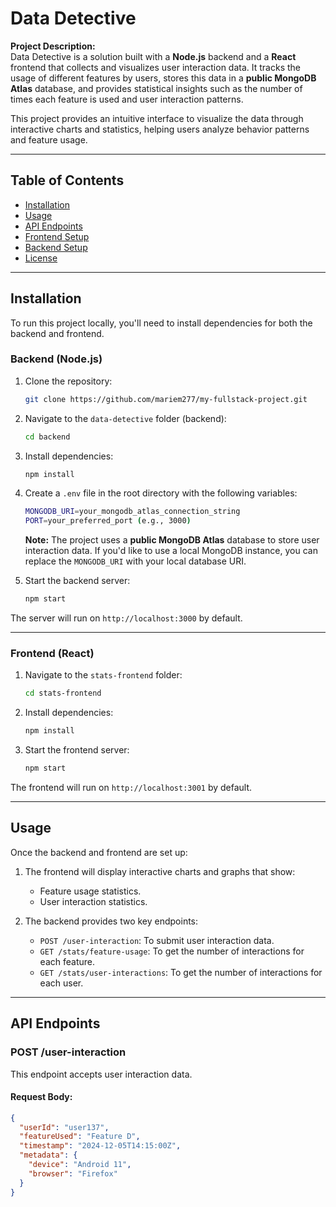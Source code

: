 # Data Detective

**Project Description:**  
Data Detective is a solution built with a **Node.js** backend and a **React** frontend that collects and visualizes user interaction data. It tracks the usage of different features by users, stores this data in a **public MongoDB Atlas** database, and provides statistical insights such as the number of times each feature is used and user interaction patterns. 

This project provides an intuitive interface to visualize the data through interactive charts and statistics, helping users analyze behavior patterns and feature usage.

---

## Table of Contents

- [Installation](#installation)
- [Usage](#usage)
- [API Endpoints](#api-endpoints)
- [Frontend Setup](#frontend-setup)
- [Backend Setup](#backend-setup)
- [License](#license)

---

## Installation

To run this project locally, you'll need to install dependencies for both the backend and frontend.

### Backend (Node.js)

1. Clone the repository:
    ```bash
    git clone https://github.com/mariem277/my-fullstack-project.git
    ```

2. Navigate to the `data-detective` folder (backend):
    ```bash
    cd backend
    ```

3. Install dependencies:
    ```bash
    npm install
    ```

4. Create a `.env` file in the root directory with the following variables:
    ```bash
    MONGODB_URI=your_mongodb_atlas_connection_string
    PORT=your_preferred_port (e.g., 3000)
    ```

   **Note:** The project uses a **public MongoDB Atlas** database to store user interaction data. If you'd like to use a local MongoDB instance, you can replace the `MONGODB_URI` with your local database URI.

5. Start the backend server:
    ```bash
    npm start
    ```

The server will run on `http://localhost:3000` by default.

---

### Frontend (React)

1. Navigate to the `stats-frontend` folder:
    ```bash
    cd stats-frontend
    ```

2. Install dependencies:
    ```bash
    npm install
    ```

3. Start the frontend server:
    ```bash
    npm start
    ```

The frontend will run on `http://localhost:3001` by default.

---

## Usage

Once the backend and frontend are set up:

1. The frontend will display interactive charts and graphs that show:
   - Feature usage statistics.
   - User interaction statistics.

2. The backend provides two key endpoints:
   - `POST /user-interaction`: To submit user interaction data.
   - `GET /stats/feature-usage`: To get the number of interactions for each feature.
   - `GET /stats/user-interactions`: To get the number of interactions for each user.

---

## API Endpoints

### POST /user-interaction

This endpoint accepts user interaction data.

#### Request Body:
```json
{
  "userId": "user137",
  "featureUsed": "Feature D",
  "timestamp": "2024-12-05T14:15:00Z",
  "metadata": {
    "device": "Android 11",
    "browser": "Firefox"
  }
}
